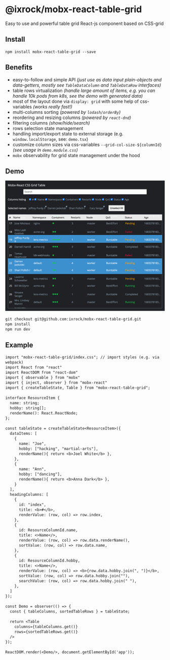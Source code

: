 @ixrock/mobx-react-table-grid
==

Easy to use and powerful table grid React-js component based on CSS-grid 

## Install
```
npm install mobx-react-table-grid --save
```

## Benefits

- easy-to-follow and simple API _(just use as data input plain-objects and data-getters, mostly see `TableDataColumn` and `TableDataRow` interfaces)_
- table rows virtualization _(handle large amount of items, e.g. you can handle 10k pods from k8s, see the demo with generated data)_
- most of the layout done via `display: grid` with some help of css-variables _(works really fast!)_ 
- multi-columns sorting _(powered by `lodash/orderBy`)_ 
- reordering and resizing columns _(powered by `react-dnd`)_ 
- filtering columns _(show/hide/search)_ 
- rows selection state management
- handling import/export state to external storage (e.g. `window.localStorage`, see: `demo.tsx`)
- customize column sizes via css-variables `--grid-col-size-${columnId}` _(see usage in `demo.module.css`)_
- `mobx` observability for grid state management under the hood

## Demo

![Screenshot](./public/demo-sshot.png)


```
git checkout git@github.com:ixrock/mobx-react-table-grid.git
npm install
npm run dev
```




## Example

```tsx
import "mobx-react-table-grid/index.css"; // import styles (e.g. via webpack)
import React from "react"
import ReactDOM from "react-dom"
import { observable } from "mobx"
import { inject, observer } from "mobx-react"
import { createTableState, Table } from "mobx-react-table-grid";

interface ResourceItem {
  name: string;
  hobby: string[];
  renderName(): React.ReactNode;
};

const tableState = createTableState<ResourceItem>({
  dataItems: [
    {
      name: "Joe", 
      hobby: ["hacking", "martial-arts"], 
      renderName(){ return <b>Joel White</b> },
    }, 
    {
      name: "Ann", 
      hobby: ["dancing"], 
      renderName(){ return <b>Anna Dark</b> },
    }
  ],
  headingColumns: [
    {
      id: "index",
      title: <b>#</b>,
      renderValue: (row, col) => row.index,
    },
    {
      id: ResourceColumnId.name,
      title: <>Name</>,
      renderValue: (row, col) => row.data.renderName(),
      sortValue: (row, col) => row.data.name,
    },
    {
      id: ResourceColumnId.hobby,
      title: <>Name</>,
      renderValue: (row, col) => <b>{row.data.hobby.join(", ")}</b>,
      sortValue: (row, col) => row.data.hobby.join(""),
      searchValue: (row, col) => row.data.hobby.join(" "),
    },
  ]
});

const Demo = observer(() => {
  const { tableColumns, sortedTableRows } = tableState;
  
  return <Table 
    columns={tableColumns.get()} 
    rows={sortedTableRows.get()} 
  />
});

ReactDOM.render(<Demo/>, document.getElementById('app'));
```
